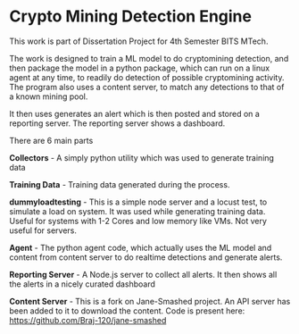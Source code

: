 # Crypto Mining Detection Engine
This work is part of Dissertation Project for 4th Semester BITS MTech.

The work is designed to train a ML model to do cryptomining detection, and then package the model in a python package,
which can run on a linux agent at any time, to readily do detection of possible cryptomining activity.
The program also uses a content server, to match any detections to that of a known mining pool.

It then uses generates an alert which is then posted and stored on a reporting server. The reporting server shows a dashboard.

There are 6 main parts

<b>Collectors</b> - A simply python utility which was used to generate training data

<b>Training Data</b> - Training data generated during the process.

<b>dummyloadtesting</b> - This is a simple node server and a locust test, to simulate a load on system. It was used while generating training data. Useful for systems with 1-2 Cores and low memory like VMs. Not very useful for servers.

<b>Agent</b> - The python agent code, which actually uses the ML model and content from content server to do realtime detections and generate alerts.

<b>Reporting Server</b> - A Node.js server to collect all alerts. It then shows all the alerts in a nicely curated dashboard

<b>Content Server</b> - This is a fork on Jane-Smashed project. An API server has been added to it to download the content. Code is present here: https://github.com/Braj-120/jane-smashed
